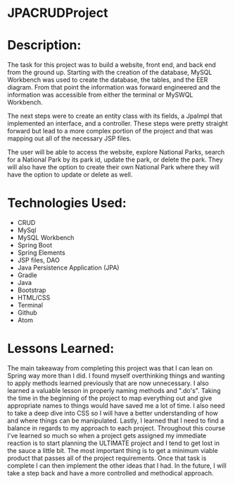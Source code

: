 # JPACRUDProject

# Description:
The task for this project was to build a website, front end, and back end from the ground up. Starting with the creation of the database, MySQL Workbench was used to create the database, the tables, and the EER diagram. From that point the information was forward engineered and the information was accessible from either the terminal or MySWQL Workbench.

The next steps were to create an entity class with its fields, a JpaImpl that implemented an interface, and a controller. These steps were pretty straight forward but lead to a more complex portion of the project and that was mapping out all of the necessary JSP files.

The user will be able to access the website, explore National Parks, search for a National Park by its park id, update the park, or delete the park. They will also have the option to create their own National Park where they will have the option to update or delete as well.

# Technologies Used:
<ul>
<li>CRUD</li>
<li>MySql</li>
<li>MySQL Workbench</li>
<li>Spring Boot</li>
<li>Spring Elements</li>
<li>JSP files, DAO</li>
<li>Java Persistence Application (JPA)</li>
<li>Gradle</li>
<li>Java</li>
<li>Bootstrap</li>
<li>HTML/CSS</li>
<li>Terminal</li>
<li>Github</li>
<li>Atom</li>
</ul>

# Lessons Learned:
The main takeaway from completing this project was that I can lean on Spring way more than I did. I found myself overthinking things and wanting to apply methods learned previously that are now unnecessary. I also learned a valuable lesson in properly naming methods and ".do's". Taking the time in the beginning of the project to map everything out and give appropriate names to things would have saved me a lot of time. I also need to take a deep dive into CSS so I will have a better understanding of how and where things can be manipulated. Lastly, I learned that I need to find a balance in regards to my approach to each project. Throughout this course I've learned so much so when a project gets assigned my immediate reaction is to start planning the ULTIMATE project and I tend to get lost in the sauce a little bit. The most important thing is to get a minimum viable product that passes all of the project requirements. Once that task is complete I can then implement the other ideas that I had. In the future, I will take a step back and have a more controlled and methodical approach.
